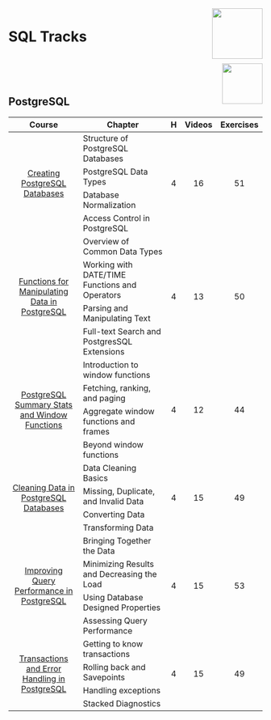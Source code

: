 <img align="right" width="100" src="https://github.com/cs-MohamedAyman/eLearning-Platforms/eLearning-Platforms/DataCamp-Tracks/blob/master/org-logos/datacamp.jpg">

# SQL Tracks

<br>
<img align="right" width="80" height="80" src="https://github.com/cs-MohamedAyman/eLearning-Platforms/eLearning-Platforms/DataCamp-Tracks/blob/master/org-logos/sql.jpg">
<br><br>

## PostgreSQL

<table>
    <thead>
        <tr>
            <th width="40%">Course</th>
            <th width="60%">Chapter</th>
            <th>H</th>
            <th>Videos</th>
            <th>Exercises</th>
        </tr>
    </thead>
    <tbody>
            <tr>
                <td rowspan=4 align=center>
<a href="https://learn.datacamp.com/courses/creating-postgresql-databases">Creating PostgreSQL Databases</a><br>
                <td align="left">Structure of PostgreSQL Databases</td>
                <td rowspan=4 align="center">4</td>
                <td rowspan=4 align="center">16</td>
                <td rowspan=4 align="center">51</td>
                </td>
            </tr>
            <tr>
                <td align="left">PostgreSQL Data Types</td>
            </tr>
            <tr>
                <td align="left">Database Normalization</td>
            </tr>
            <tr>
                <td align="left">Access Control in PostgreSQL</td>
            </tr>
            <tr>
                <td rowspan=4 align=center>
<a href="https://learn.datacamp.com/courses/functions-for-manipulating-data-in-postgresql">Functions for Manipulating Data in PostgreSQL</a><br>
                <td align="left">Overview of Common Data Types</td>
                <td rowspan=4 align="center">4</td>
                <td rowspan=4 align="center">13</td>
                <td rowspan=4 align="center">50</td>
                </td>
            </tr>
            <tr>
                <td align="left">Working with DATE/TIME Functions and Operators</td>
            </tr>
            <tr>
                <td align="left">Parsing and Manipulating Text</td>
            </tr>
            <tr>
                <td align="left">Full-text Search and PostgresSQL Extensions</td>
            </tr>
            <tr>
                <td rowspan=4 align=center>
<a href="https://learn.datacamp.com/courses/postgresql-summary-stats-and-window-functions">PostgreSQL Summary Stats and Window Functions</a><br>
                <td align="left">Introduction to window functions</td>
                <td rowspan=4 align="center">4</td>
                <td rowspan=4 align="center">12</td>
                <td rowspan=4 align="center">44</td>
                </td>
            </tr>
            <tr>
                <td align="left">Fetching, ranking, and paging</td>
            </tr>
            <tr>
                <td align="left">Aggregate window functions and frames</td>
            </tr>
            <tr>
                <td align="left">Beyond window functions</td>
            </tr>
            <tr>
                <td rowspan=4 align=center>
<a href="https://learn.datacamp.com/courses/cleaning-data-in-postgresql-databases">Cleaning Data in PostgreSQL Databases</a><br>
                <td align="left">Data Cleaning Basics</td>
                <td rowspan=4 align="center">4</td>
                <td rowspan=4 align="center">15</td>
                <td rowspan=4 align="center">49</td>
                </td>
            </tr>
            <tr>
                <td align="left">Missing, Duplicate, and Invalid Data</td>
            </tr>
            <tr>
                <td align="left">Converting Data</td>
            </tr>
            <tr>
                <td align="left">Transforming Data</td>
            </tr>
            <tr>
                <td rowspan=4 align=center>
<a href="https://learn.datacamp.com/courses/improving-query-performance-in-postgresql">Improving Query Performance in PostgreSQL</a><br>
                <td align="left">Bringing Together the Data</td>
                <td rowspan=4 align="center">4</td>
                <td rowspan=4 align="center">15</td>
                <td rowspan=4 align="center">53</td>
                </td>
            </tr>
            <tr>
                <td align="left">Minimizing Results and Decreasing the Load</td>
            </tr>
            <tr>
                <td align="left">Using Database Designed Properties</td>
            </tr>
            <tr>
                <td align="left">Assessing Query Performance</td>
            </tr>
            <tr>
                <td rowspan=4 align=center>
<a href="https://learn.datacamp.com/courses/transactions-and-error-handling-in-postgresql">Transactions and Error Handling in PostgreSQL</a><br>
                <td align="left">Getting to know transactions</td>
                <td rowspan=4 align="center">4</td>
                <td rowspan=4 align="center">15</td>
                <td rowspan=4 align="center">49</td>
                </td>
            </tr>
            <tr>
                <td align="left">Rolling back and Savepoints</td>
            </tr>
            <tr>
                <td align="left">Handling exceptions</td>
            </tr>
            <tr>
                <td align="left">Stacked Diagnostics</td>
            </tr>
    </tbody>
</table>
